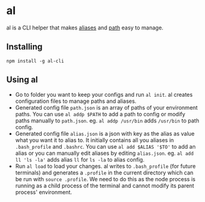 # al

al is a CLI helper that makes [aliases](https://en.wikipedia.org/wiki/Alias_(command)) and [path](http://www.linfo.org/path_env_var.html) easy to manage.

## Installing

`npm install -g al-cli`

## Using al

* Go to folder you want to keep your configs and run `al init`. al creates configuration files to manage paths and aliases.
* Generated config file `path.json` is an array of paths of your environment paths. You can use `al addp $PATH` to add a path to config or modify paths manually to `path.json`. eg. `al addp /usr/bin` adds `/usr/bin` to path config.
* Generated config file `alias.json` is a json with key as the alias as value what you want it to alias to. It initially contains all you aliases in `.bash_profile` and `.bashrc`. You can use `al add $ALIAS '$TO'` to add an alias or you can manually edit aliases by editing `alias.json`. eg. `al add ll 'ls -la'` adds alias `ll` for `ls -la` to alias config. 
* Run `al load` to load your changes. al writes to `.bash_profile` (for future terminals) and generates a `.profile` in the current directory which can be run with `source .profile`. We need to do this as the node process is running as a child process of the terminal and cannot modify its parent process' environment.